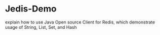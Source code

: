 # Jedis-Demo
explain how to use Java Open source Client for Redis, which demonstrate usage of String, List, Set, and Hash
